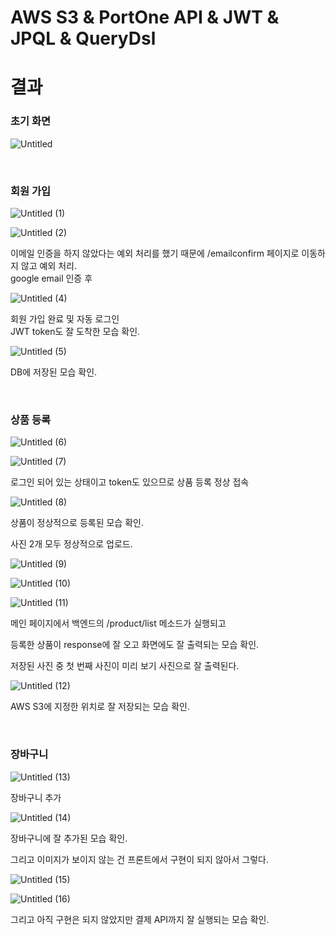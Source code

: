 # AWS S3 & PortOne API & JWT & JPQL & QueryDsl

# 결과

### 초기 화면
![Untitled](https://github.com/Tesssssssssy/HanwhaBC-be02-pre-SpringExpandedProject-practice/assets/105422037/de54454f-f952-4a73-80d3-583b6059b440)

<br>
    
### 회원 가입
![Untitled (1)](https://github.com/Tesssssssssy/HanwhaBC-be02-pre-SpringExpandedProject-practice/assets/105422037/b06d4e9a-dd7e-4d68-b2b6-7e4b907b9e0c)
    
![Untitled (2)](https://github.com/Tesssssssssy/HanwhaBC-be02-pre-SpringExpandedProject-practice/assets/105422037/abf80e7d-959f-4a20-ad40-a9d31f356bda)
    
이메일 인증을 하지 않았다는 예외 처리를 했기 때문에 /emailconfirm 페이지로
이동하지 않고 예외 처리.    
google email 인증 후
    
![Untitled (4)](https://github.com/Tesssssssssy/HanwhaBC-be02-pre-SpringExpandedProject-practice/assets/105422037/58be8091-b8ae-4102-90fb-f515e166a4f0)
    
회원 가입 완료 및 자동 로그인 <br>
JWT token도 잘 도착한 모습 확인.
    
![Untitled (5)](https://github.com/Tesssssssssy/HanwhaBC-be02-pre-SpringExpandedProject-practice/assets/105422037/e3b42a69-668b-4bc9-9ad3-3292f6d31d73)
    
DB에 저장된 모습 확인. 

<br>
    
### 상품 등록
![Untitled (6)](https://github.com/Tesssssssssy/HanwhaBC-be02-pre-SpringExpandedProject-practice/assets/105422037/09d46095-6520-4a8f-b22f-f42dab4b000c)
    
![Untitled (7)](https://github.com/Tesssssssssy/HanwhaBC-be02-pre-SpringExpandedProject-practice/assets/105422037/f45c04ab-5b8e-4079-ba47-7ca5977826a5)
    
로그인 되어 있는 상태이고 token도 있으므로 상품 등록 정상 접속 
    
![Untitled (8)](https://github.com/Tesssssssssy/HanwhaBC-be02-pre-SpringExpandedProject-practice/assets/105422037/dcec3f1f-8ba6-4f76-94f7-187965513890)
    
상품이 정상적으로 등록된 모습 확인.
    
사진 2개 모두 정상적으로 업로드. 
    
![Untitled (9)](https://github.com/Tesssssssssy/HanwhaBC-be02-pre-SpringExpandedProject-practice/assets/105422037/55d2d2a4-1980-4218-8a3b-d01ecd3fb7bb)
    
![Untitled (10)](https://github.com/Tesssssssssy/HanwhaBC-be02-pre-SpringExpandedProject-practice/assets/105422037/829ac640-8519-43ce-a829-3cfbd2a90928)
    
![Untitled (11)](https://github.com/Tesssssssssy/HanwhaBC-be02-pre-SpringExpandedProject-practice/assets/105422037/13b8d451-8ea8-4ca7-afbf-028969f4ba8e)
    
메인 페이지에서 백엔드의 /product/list 메소드가 실행되고
    
등록한 상품이 response에 잘 오고 화면에도 잘 출력되는 모습 확인.
    
저장된 사진 중 첫 번째 사진이 미리 보기 사진으로 잘 출력된다. 
    
![Untitled (12)](https://github.com/Tesssssssssy/HanwhaBC-be02-pre-SpringExpandedProject-practice/assets/105422037/e735bd54-392e-451a-9876-4014387051f0)
    
AWS S3에 지정한 위치로 잘 저장되는 모습 확인.

<br>
    
### 장바구니
![Untitled (13)](https://github.com/Tesssssssssy/HanwhaBC-be02-pre-SpringExpandedProject-practice/assets/105422037/b6547103-9fa4-408c-8eaf-66f1ade6aa4b)
    
장바구니 추가 
    
![Untitled (14)](https://github.com/Tesssssssssy/HanwhaBC-be02-pre-SpringExpandedProject-practice/assets/105422037/5e21c012-3498-4976-b710-53b4418ad523)
    
장바구니에 잘 추가된 모습 확인.
    
그리고 이미지가 보이지 않는 건 프론트에서 구현이 되지 않아서 그렇다. 
    
![Untitled (15)](https://github.com/Tesssssssssy/HanwhaBC-be02-pre-SpringExpandedProject-practice/assets/105422037/6f6271ac-4a1a-4a6d-88ce-f4c983641b05)
    
![Untitled (16)](https://github.com/Tesssssssssy/HanwhaBC-be02-pre-SpringExpandedProject-practice/assets/105422037/65044174-75c4-498f-966f-9f17a026f773)
    
그리고 아직 구현은 되지 않았지만 결제 API까지 잘 실행되는 모습 확인.
